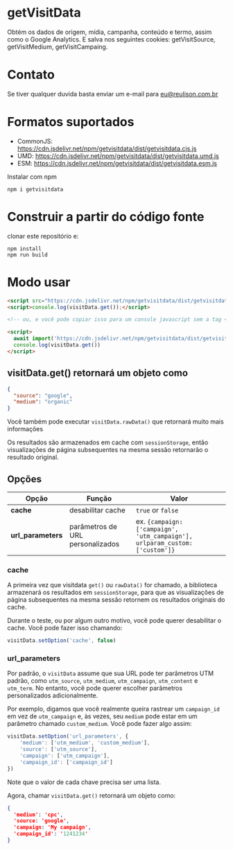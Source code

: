 # getVisitData
Obtém os dados de origem, mídia, campanha, conteúdo e termo, assim como o Google Analytics. E salva nos seguintes cookies: getVisitSource, getVisitMedium, getVisitCampaing.

# Contato
Se tiver qualquer duvida basta enviar um e-mail para eu@reulison.com.br

# Formatos suportados
- CommonJS: https://cdn.jsdelivr.net/npm/getvisitdata/dist/getvisitdata.cjs.js
- UMD: https://cdn.jsdelivr.net/npm/getvisitdata/dist/getvisitdata.umd.js
- ESM: https://cdn.jsdelivr.net/npm/getvisitdata/dist/getvisitdata.esm.js

Instalar com npm
```shell
npm i getvisitdata
```

# Construir a partir do código fonte
clonar este repositório e:
```shell
npm install
npm run build
```

# Modo usar
```html
<script src="https://cdn.jsdelivr.net/npm/getvisitdata/dist/getvisitdata.umd.js"></script>
<script>console.log(visitData.get());</script>

<!-- ou, e você pode copiar isso para um console javascript sem a tag <script> também para teste -->

<script>
  await import('https://cdn.jsdelivr.net/npm/getvisitdata/dist/getvisitdata.umd.js')
  console.log(visitData.get())
</script>
```
## visitData.get() retornará um objeto como
```json
{
  "source": "google",
  "medium": "organic"
}
```
Você também pode executar `visitData.rawData()` que retornará muito mais informações

Os resultados são armazenados em cache com `sessionStorage`, então visualizações de página subsequentes na mesma sessão retornarão o resultado original.

## Opções
| Opção  |  Função | Valor  |
| ------------ | ------------ | ------------ |
| **cache**  | desabilitar cache  |  `true` or `false`|
| **url_parameters**  | parâmetros de URL personalizados  |  ex. `{campaign: ['campaign', 'utm_campaign'], urlparam_custom: ['custom']}` |

### cache
A primeira vez que visitdata `get()` ou `rawData()` for chamado, a biblioteca armazenará os resultados em `sessionStorage`, para que as visualizações de página subsequentes na mesma sessão retornem os resultados originais do cache.

Durante o teste, ou por algum outro motivo, você pode querer desabilitar o cache. Você pode fazer isso chamando:

```javascript
visitData.setOption('cache', false)
```
### url_parameters

Por padrão, o `visitData` assume que sua URL pode ter parâmetros UTM padrão, como `utm_source`, `utm_medium`, `utm_campaign`, `utm_content` e `utm_term`. No entanto, você pode querer escolher parâmetros personalizados adicionalmente.

Por exemplo, digamos que você realmente queira rastrear um `campaign_id` em vez de `utm_campaign` e, às vezes, seu `medium` pode estar em um parâmetro chamado `custom_medium`. Você pode fazer algo assim:

```javascript
visitData.setOption('url_parameters', {
    'medium': ['utm_medium', 'custom_medium'],
    'source': ['utm_source'],
    'campaign': ['utm_campaign'],
    'campaign_id': ['campaign_id']
})
```
Note que o valor de cada chave precisa ser uma lista.

Agora, chamar `visitData.get()` retornará um objeto como:

```json
{
  'medium': 'cpc',
  'source: 'google',
  'campaign: 'My campaign',
  'campaign_id': '1241234'
}
```
